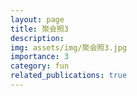 ```yaml
---
layout: page
title: 聚会照3
description: 
img: assets/img/聚会照3.jpg
importance: 3
category: fun
related_publications: true
---
```


